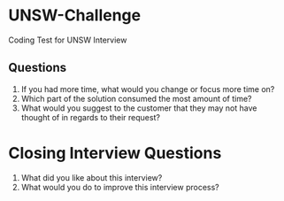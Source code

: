 # UNSW-Challenge
Coding Test for UNSW Interview

## Questions
1. If you had more time, what would you change or focus more time on?
2. Which part of the solution consumed the most amount of time?
3. What would you suggest to the customer that they may not have thought of in regards to their request?

# Closing Interview Questions
1. What did you like about this interview?
2. What would you do to improve this interview process?